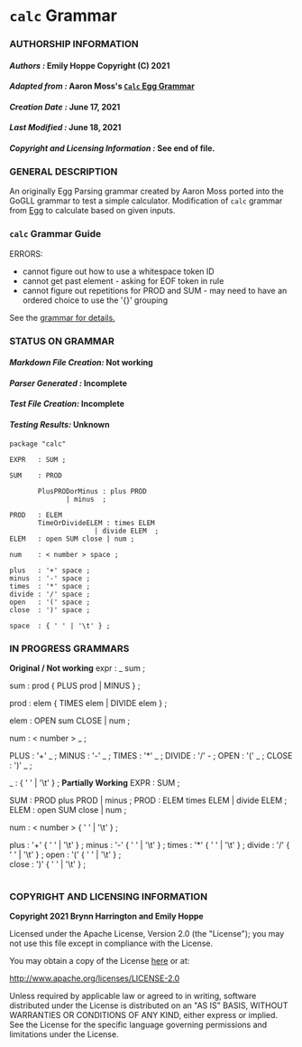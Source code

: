 # **`calc` Grammar**

### **AUTHORSHIP INFORMATION**
#### *Authors :* Emily Hoppe Copyright (C) 2021
#### *Adapted from :* Aaron Moss's [`Calc` Egg Grammar](https://github.com/bruceiv/egg/blob/deriv/grammars/Calc.egg)
#### *Creation Date :* June 17, 2021 
#### *Last Modified :* June 18, 2021
#### *Copyright and Licensing Information :* See end of file.

###  **GENERAL DESCRIPTION**
An originally Egg Parsing grammar created by Aaron Moss ported into the GoGLL grammar to test a simple calculator. Modification of `calc` grammar from [Egg](https://github.com/bruceiv/egg/blob/deriv/grammars/Calc.egg) to calculate based on given inputs.

### **`calc` Grammar Guide**
ERRORS:
- cannot figure out how to use a whitespace token ID 
- cannot get past element - asking for EOF token in rule
- cannot figure out repetitions for PROD and SUM
       - may need to have an ordered choice to use the '{}' grouping 

See the [grammar for details.](../../gogll.md)

### **STATUS ON GRAMMAR**
#### *Markdown File Creation:* Not working 
#### *Parser Generated :* Incomplete
#### *Test File Creation:* Incomplete
#### *Testing Results:* Unknown
```
package "calc"

EXPR   : SUM ;

SUM    : PROD 

       PlusPRODorMinus : plus PROD 
              | minus  ;

PROD   : ELEM 
       TimeOrDivideELEM : times ELEM 
                     | divide ELEM  ;
ELEM   : open SUM close | num ;

num    : < number > space ;

plus   : '+' space ;
minus  : '-' space ;
times  : '*' space ;
divide : '/' space ;
open   : '(' space ;        
close  : ')' space ;

space  : { ' ' | '\t' } ;
```
### **IN PROGRESS GRAMMARS**
**Original / Not working**
expr :  _ sum ;

sum  : prod { PLUS prod | MINUS } ;

prod : elem { TIMES elem | DIVIDE elem } ;

elem : OPEN sum CLOSE | num ;

num  :  < number > _ ;

PLUS   : '+' _ ;
MINUS  : '-' _ ;
TIMES  : '*' _ ; 
DIVIDE : '/' - ;
OPEN   : '(' _ ; 
CLOSE  : ')' _ ;

_      : { ' ' | '\t' } ;
**Partially Working**
EXPR   : SUM ;

SUM    : PROD plus PROD | minus  ;
PROD   : ELEM times ELEM | divide ELEM  ;
ELEM   : open SUM close | num ;

num    : < number > { ' ' | '\t' } ;

plus   : '+' { ' ' | '\t' } ;
minus  : '-' { ' ' | '\t' } ;
times  : '*' { ' ' | '\t' } ;
divide : '/' { ' ' | '\t' } ;
open   : '(' { ' ' | '\t' } ;        
close  : ')' { ' ' | '\t' } ;
#
### **COPYRIGHT AND LICENSING INFORMATION**
**Copyright 2021 Brynn Harrington and Emily Hoppe**

Licensed under the Apache License, Version 2.0 (the "License"); you may not use this file except in compliance with the License.

You may obtain a copy of the License [here](http://www.apache.org/licenses/LICENSE-2.0) or at:

http://www.apache.org/licenses/LICENSE-2.0

Unless required by applicable law or agreed to in writing, software distributed under the License is distributed on an "AS IS" BASIS, WITHOUT WARRANTIES OR CONDITIONS OF ANY KIND, either express or implied. See the License for the specific language governing permissions and limitations under the License.